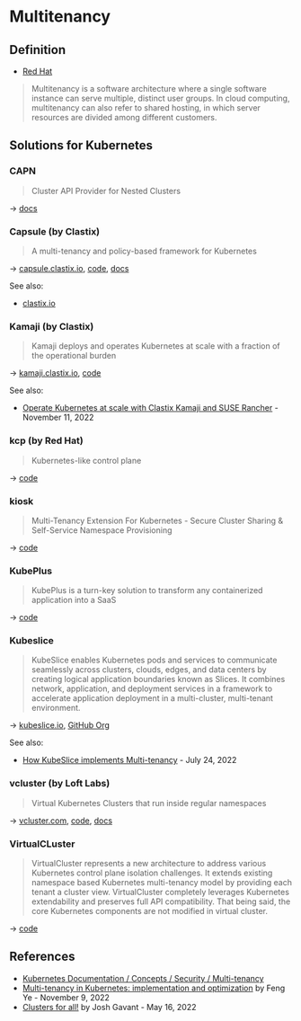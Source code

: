 # Multitenancy

## Definition

* [Red Hat](https://www.redhat.com/en/topics/cloud-computing/what-is-multitenancy)

> Multitenancy is a software architecture where a single software instance can serve multiple, distinct user groups. In cloud computing, multitenancy can also refer to shared hosting, in which server resources are divided among different customers.

## Solutions for Kubernetes

### CAPN

> Cluster API Provider for Nested Clusters

→ [docs](https://github.com/kubernetes-sigs/cluster-api-provider-nested/blob/main/docs/README.md)

### Capsule (by Clastix)

> A multi-tenancy and policy-based framework for Kubernetes

→ [capsule.clastix.io](https://capsule.clastix.io/), [code](https://github.com/clastix/capsule), [docs](https://capsule.clastix.io/docs/general/)

See also:

* [clastix.io](https://clastix.io/kubernetes-multi-tenancy)

### Kamaji (by Clastix)

> Kamaji deploys and operates Kubernetes at scale with a fraction of the operational burden

→ [kamaji.clastix.io](https://kamaji.clastix.io/), [code](https://github.com/clastix/kamaji)

See also:

* [Operate Kubernetes at scale with Clastix Kamaji and SUSE Rancher](https://www.suse.com/c/operate-kubernetes-at-scale-with-clastix-kamaji-and-suse-rancher/) - November 11, 2022

### kcp (by Red Hat)

> Kubernetes-like control plane

→ [code](https://github.com/kcp-dev/kcp)

### kiosk

> Multi-Tenancy Extension For Kubernetes - Secure Cluster Sharing & Self-Service Namespace Provisioning

→ [code](https://github.com/loft-sh/kiosk)

### KubePlus

> KubePlus is a turn-key solution to transform any containerized application into a SaaS

→ [code](https://github.com/cloud-ark/kubeplus)

### Kubeslice

> KubeSlice enables Kubernetes pods and services to communicate seamlessly across clusters, clouds, edges, and data centers by creating logical application boundaries known as Slices. It combines network, application, and deployment services in a framework to accelerate application deployment in a multi-cluster, multi-tenant environment.

→ [kubeslice.io](https://kubeslice.io/), [GitHub Org](https://github.com/kubeslice)

See also:

* [How KubeSlice implements Multi-tenancy](https://avesha.io/blogs/how-kubeslice-implements-multi-tenancy/) - July 24, 2022

### vcluster (by Loft Labs)

> Virtual Kubernetes Clusters that run inside regular namespaces

→ [vcluster.com](https://www.vcluster.com/), [code](https://github.com/loft-sh/vcluster), [docs](https://www.vcluster.com/docs/what-are-virtual-clusters)

### VirtualCLuster

> VirtualCluster represents a new architecture to address various Kubernetes control plane isolation challenges. It extends existing namespace based Kubernetes multi-tenancy model by providing each tenant a cluster view. VirtualCluster completely leverages Kubernetes extendability and preserves full API compatibility. That being said, the core Kubernetes components are not modified in virtual cluster.

→ [code](https://github.com/kubernetes-sigs/cluster-api-provider-nested/tree/main/virtualcluster)

## References

* [Kubernetes Documentation / Concepts / Security / Multi-tenancy](https://kubernetes.io/docs/concepts/security/multi-tenancy/)
* [Multi-tenancy in Kubernetes: implementation and optimization](https://www.cncf.io/blog/2022/11/09/multi-tenancy-in-kubernetes-implementation-and-optimization/) by Feng Ye - November 9, 2022
* [Clusters for all!](https://blog.joshgav.com/posts/cluster-level-multitenancy) by Josh Gavant - May 16, 2022
